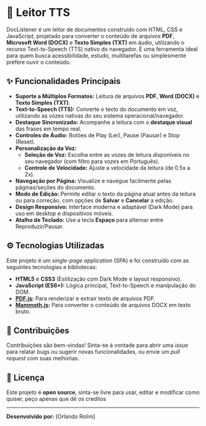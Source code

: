 # 📖 Leitor TTS

DocListener é um leitor de documentos construído com HTML, CSS e JavaScript, projetado para converter o conteúdo de arquivos **PDF**, **Microsoft Word (DOCX)** e **Texto Simples (TXT)** em áudio, utilizando o recurso Text-to-Speech (TTS) nativo do navegador. É uma ferramenta ideal para quem busca acessibilidade, estudo, multitarefas ou simplesmente prefere ouvir o conteúdo.

## ✨ Funcionalidades Principais

* **Suporte a Múltiplos Formatos:** Leitura de arquivos **PDF**, **Word (DOCX)** e **Texto Simples (TXT)**.
* **Text-to-Speech (TTS):** Converte o texto do documento em voz, utilizando as vozes nativas do seu sistema operacional/navegador.
* **Destaque Sincronizado:** Acompanhe a leitura com o **destaque visual** das frases em tempo real.
* **Controles de Áudio:** Botões de Play (Ler), Pause (Pausar) e Stop (Reset).
* **Personalização da Voz:**
    * **Seleção de Voz:** Escolha entre as vozes de leitura disponíveis no seu navegador (com filtro para vozes em Português).
    * **Controle de Velocidade:** Ajuste a velocidade da leitura (de 0.5x a 2x).
* **Navegação por Página:** Visualize e navegue facilmente pelas páginas/seções do documento.
* **Modo de Edição:** Permite editar o texto da página atual antes da leitura ou para correção, com opções de **Salvar** e **Cancelar** a edição.
* **Design Responsivo:** Interface moderna e adaptável (Dark Mode) para uso em desktop e dispositivos móveis.
* **Atalho de Teclado:** Use a tecla **Espaço** para alternar entre Reproduzir/Pausar.

## ⚙️ Tecnologias Utilizadas

Este projeto é um *single-page application* (SPA) e foi construído com as seguintes tecnologias e bibliotecas:

* **HTML5** e **CSS3** (Estilização com Dark Mode e layout responsivo).
* **JavaScript (ES6+):** Lógica principal, Text-to-Speech e manipulação do DOM.
* **[PDF.js](https://mozilla.github.io/pdf.js/):** Para renderizar e extrair texto de arquivos PDF.
* **[Mammoth.js](https://github.com/mwilliamson/mammoth.js):** Para converter o conteúdo de arquivos DOCX em texto bruto.


## 🤝 Contribuições

Contribuições são bem-vindas! Sinta-se à vontade para abrir uma *issue* para relatar bugs ou sugerir novas funcionalidades, ou envie um *pull request* com suas melhorias.

## 📄 Licença

Este projeto é **open source**, sinta-se livre para usar, editar e modificar como quiser, peço apenas que dê os creditos

---

**Desenvolvido por:** [Orlando Rolim]
